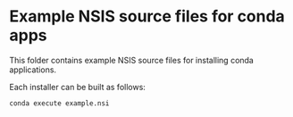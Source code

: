 Example NSIS source files for conda apps
========================================

This folder contains example NSIS source files for installing conda
applications.

Each installer can be built as follows:

```cmd
conda execute example.nsi
```
